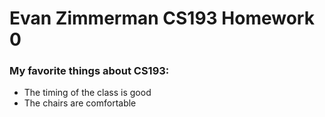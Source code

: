 # Evan Zimmerman CS193 Homework 0

### My favorite things about CS193:
- The timing of the class is good 
- The chairs are comfortable
